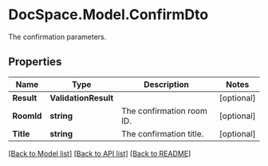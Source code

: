 # DocSpace.Model.ConfirmDto
The confirmation parameters.

## Properties

Name | Type | Description | Notes
------------ | ------------- | ------------- | -------------
**Result** | **ValidationResult** |  | [optional] 
**RoomId** | **string** | The confirmation room ID. | [optional] 
**Title** | **string** | The confirmation title. | [optional] 

[[Back to Model list]](../README.md#documentation-for-models) [[Back to API list]](../README.md#documentation-for-api-endpoints) [[Back to README]](../README.md)

